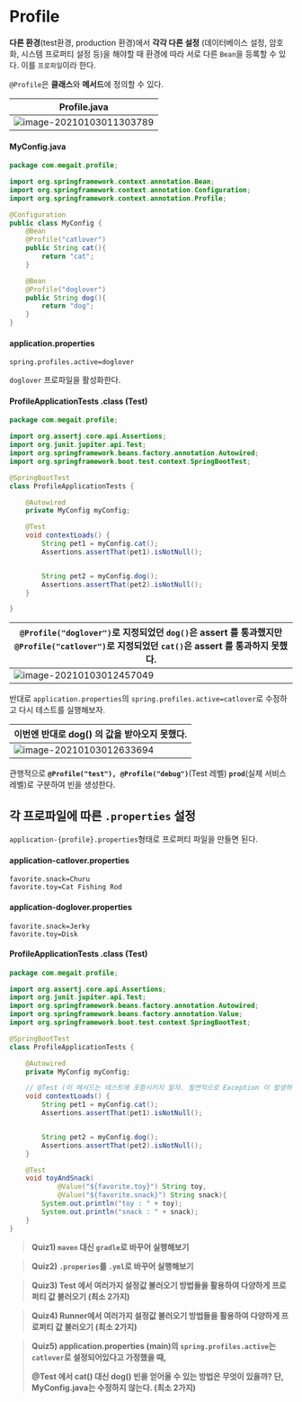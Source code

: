# Profile

**다른 환경**(test환경, production 환경)에서 **각각 다른 설정** (데이터베이스 설정, 암호화, 시스템 프로퍼티 설정 등)을 해야할 때 환경에 따라 서로 다른 `Bean`을 등록할 수 있다. 이를 `프로파일`이라 한다.

`@Profile`은 **클래스**와 **메서드**에 정의할 수 있다. 

| Profile.java                                                 |
| ------------------------------------------------------------ |
| ![image-20210103011303789](C:\Users\issel\AppData\Roaming\Typora\typora-user-images\image-20210103011303789.png) |





#### MyConfig.java

```java
package com.megait.profile;

import org.springframework.context.annotation.Bean;
import org.springframework.context.annotation.Configuration;
import org.springframework.context.annotation.Profile;

@Configuration
public class MyConfig {
    @Bean
    @Profile("catlover")
    public String cat(){
        return "cat";
    }

    @Bean
    @Profile("doglover")
    public String dog(){
        return "dog";
    }
}

```





#### application.properties

```properties
spring.profiles.active=doglover
```

`doglover` 프로파일을 활성화한다.




#### ProfileApplicationTests .class (Test)

```java
package com.megait.profile;

import org.assertj.core.api.Assertions;
import org.junit.jupiter.api.Test;
import org.springframework.beans.factory.annotation.Autowired;
import org.springframework.boot.test.context.SpringBootTest;

@SpringBootTest
class ProfileApplicationTests {

	@Autowired
	private MyConfig myConfig;

	@Test
	void contextLoads() {
		String pet1 = myConfig.cat();
		Assertions.assertThat(pet1).isNotNull();


		String pet2 = myConfig.dog();
		Assertions.assertThat(pet2).isNotNull();
	}

}
```



| `@Profile("doglover")`로 지정되었던 `dog()`은 assert 를 통과했지만 <br />`@Profile("catlover")`로 지정되었던 `cat()`은 assert 를 통과하지 못했다. |
| ------------------------------------------------------------ |
| ![image-20210103012457049](C:\Users\issel\AppData\Roaming\Typora\typora-user-images\image-20210103012457049.png) |



반대로 `application.properties`의 `spring.profiles.active=catlover`로 수정하고 다시 테스트를 실행해보자.

| 이번엔 반대로 dog() 의 값을 받아오지 못했다.                 |
| ------------------------------------------------------------ |
| ![image-20210103012633694](C:\Users\issel\AppData\Roaming\Typora\typora-user-images\image-20210103012633694.png) |



관행적으로  **`@Profile("test"), @Profile("debug")`**(Test 레벨)  **`prod`**(실제 서비스 레벨)로 구분하여 빈을 생성한다.

  

## 각 프로파일에 따른 `.properties` 설정

`application-{profile}.properties`형태로 프로퍼티 파일을 만들면 된다.



#### application-catlover.properties

```properties
favorite.snack=Churu
favorite.toy=Cat Fishing Rod
```



#### application-doglover.properties

```properties
favorite.snack=Jerky
favorite.toy=Disk
```



#### ProfileApplicationTests .class (Test)

```java
package com.megait.profile;

import org.assertj.core.api.Assertions;
import org.junit.jupiter.api.Test;
import org.springframework.beans.factory.annotation.Autowired;
import org.springframework.beans.factory.annotation.Value;
import org.springframework.boot.test.context.SpringBootTest;

@SpringBootTest
class ProfileApplicationTests {

	@Autowired
	private MyConfig myConfig;

	// @Test (이 메서드는 테스트에 포함시키지 말자. 필연적으로 Exception 이 발생하기 때문)
	void contextLoads() {
		String pet1 = myConfig.cat();
		Assertions.assertThat(pet1).isNotNull();


		String pet2 = myConfig.dog();
		Assertions.assertThat(pet2).isNotNull();
	}

	@Test
	void toyAndSnack(
			@Value("${favorite.toy}") String toy,
			@Value("${favorite.snack}") String snack){
		System.out.println("toy : " + toy);
		System.out.println("snack : " + snack);
	}
}

```



> **Quiz1) `maven` 대신 `gradle`로 바꾸어 실행해보기**



> **Quiz2) `.properies`를 `.yml`로 바꾸어 실행해보기**



> **Quiz3) Test 에서 여러가지 설정값 불러오기 방법들을 활용하여 다양하게 프로퍼티 값 불러오기 (최소 2가지)**



> **Quiz4) Runner에서 여러가지 설정값 불러오기 방법들을 활용하여 다양하게 프로퍼티 값 불러오기 (최소 2가지)**



> **Quiz5) application.properties (main)의 `spring.profiles.active`는 `catlover`로 설정되어있다고 가정했을 때,** 
>
> **@Test 에서 cat() 대신 dog() 빈을 얻어올 수 있는 방법은 무엇이 있을까? 단, MyConfig.java는 수정하지 않는다. (최소 2가지)**













